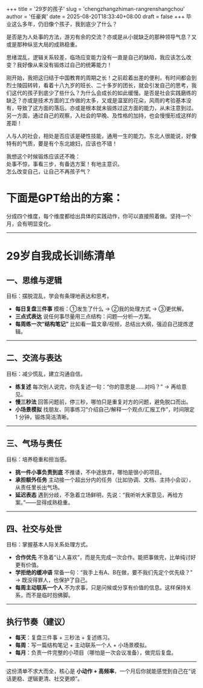 +++
title = '29岁的孩子'
slug = 'chengzhangzhiman-rangrenshangchou'
author = '任豪爽'
date = 2025-08-20T18:33:40+08:00
draft = false
+++
毕业这么多年，仍旧像个孩子，我到底少了什么？

是否是为人处事的方法，游刃有余的交流？亦或是从小就缺乏的那种领导气息？又或是那种纵览大局的成熟稳重。

思绪混乱，逻辑关系较差，临场应变能力没有一直是自己的缺陷，我应该怎么改变？我好像从来没有锻炼过自己的统筹能力！

刚开始，我把这归结于中国教育的周期之长！之前趁着出差的便利，有时间都会到烈士陵园转转，看着十八九岁的班长、二十多岁的团长，就会引发自己的思考，我们这代的孩子到底少了些什么？为什么会成长的如此缓慢。是否是社会实践磨练的缺乏？亦或是技术方面的工作做的太多，又或是温室的花朵，风雨的考验基本没有，导致了这方面的落后。亦或是根本就未锻炼过这方面的能力，从未注意到过。另一方面，通过自己的观察，入社会的早晚、及性格的加持，也会慢慢形成这样的差距！ 

人与人的社会，相处是否应该是硬性技能，通用一生的能力。东北人很能说，好像特有的气质，要是有个东北媳妇，应该也不错！

我想这个时候锻炼应该还不晚：  
处事不惊，事看三步，有备选方案！有地主意识。  
怎么改变自己，让自己不再孩子气？
# 下面是GPT给出的方案：
分成四个维度，每个维度都给出具体的实践动作，你可以直接照着做。坚持一个月，会有明显变化。

---
# 29岁自我成长训练清单

## 一、思维与逻辑

目标：摆脱混乱，学会有条理地表达和思考。

* **每日复盘三件事**
  模板：①发生了什么 → ②我的处理方式 → ③更优解。
* **三点式表达**
  说任何事尽量用三点结构：问题—分析—方案。
* **每周练一次“结构笔记”**
  比如看一篇文章/视频，总结出大纲，强迫自己提炼逻辑。

---

## 二、交流与表达

目标：减少慌乱，建立沟通自信。

* **练复述**
  每次别人说完，你先复述一句：“你的意思是……对吗？” → 再给意见。
* **慢三秒法**
  回答问题前，停三秒，哪怕只是重复对方的问题，避免脱口而出。
* **小场景模拟**
  找朋友、同事练习“介绍自己/解释一个观点/汇报工作”，时间限定 1 分钟，锻炼简洁清晰。

---

## 三、气场与责任

目标：培养稳重和担当感。

* **挑一件小事负责到底**
  不推诿，不中途放弃，哪怕是很小的项目。
* **承担额外任务**
  主动接一个超出分内的任务（比如协调、文档、主持小会议），从责任里长出气场。
* **延迟表态**
  遇到分歧，不急着立场鲜明，先说：“我听听大家意见，再给方案。”——显得成熟稳重。

---

## 四、社交与处世

目标：掌握基本人际关系处理方式。

* **合作优先**
  不急着“让人喜欢”，而是先完成一次合作。能把事做完，比单纯讨好更有价值。
* **学拒绝的缓冲语**
  常备一句：“我手上有A、B在做，要不我们先定个优先级？” → 既没得罪人，也保护了自己。
* **每周主动联系一个人**
  不为求事，只是问候或分享有价值的信息。这样保持关系，而不是临时抱佛脚。

---

## 执行节奏（建议）

* **每天**：复盘三件事 + 三秒法 + 复述练习。
* **每周**：写一篇结构笔记 + 主动联系一个人 + 小场景模拟。
* **每月**：负责一件完整的小项目（哪怕是一次会议准备），做完后复盘。

---

这份清单不求大而全，核心是 **小动作 + 高频率**，一个月后你就能感觉到自己在“说话更稳、逻辑更清、社交更顺”。
